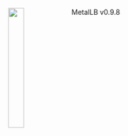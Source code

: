 ---
---
<img align="left" src="/images/logo/metallb-white.png" width="25%"></img>
MetalLB v0.9.8
<p style="clear: both"></p>
